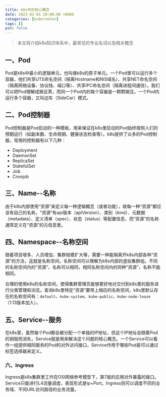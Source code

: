```yaml
---
title: k8s中的核心概念
date: 2023-02-01 20:00:00 +0800
categories: [kubernetes]
tags: []
pin: false
---
```


> 本文将介绍k8s知识体系中，最常见的专业名词以及相关概念

## 一、Pod

Pod是k8s中最小的逻辑单元，也叫做k8s的原子单元。一个Pod里可以运行多个容器，他们共享UTS命名空间（隔离Hostname和NIS域名）、共享NET命名空间（隔离网络设备、协议栈、端口等）、共享IPC命名空间（隔离进程间通信）。我们可以把Pod理解成豌豆荚，而同一个Pod内的每个容器是一颗颗豌豆。一个Pod内运行多个容器，又叫边车（SideCar）模式。

## 二、Pod控制器

Pod控制器是Pod启动的一种模板，用来保证在k8s里启动的Pod始终按照人们的预期运行（如副本数、生命周期、健康状态检查等）。k8s提供了众多的Pod控制器，常用的控制器有以下几种：

- Deployment
- DaemonSet
- ReplicaSet
- StatefulSet
- Job
- Cronjob

## 三、Name--名称

由于k8s内部使用“资源”来定义每一种逻辑概念（或者功能），故每一种“资源”都应该有自己的名称，“资源”有api版本（apiVersion）、类别（kind）、元数据（metadata）、定义清单（spec）、状态（status）等配置信息，而“资源”的名称通常定义在“资源”的元信息里。

## 四、Namespace--名称空间

随着项目增多、人员增加、集群规模扩大等，需要一种能隔离开k8s内部各种“资源”的方法，这就是名称空间。名称空间可以理解为k8s内部的虚拟集群组。不同的名称空间内的“资源”，名称可以相同，相同名称空间内的同种“资源”，名称不能相同。

合理的使用k8s的名称空间，使得集群管理员能够更好地对交付到k8s里的服务进行分类管理和浏览。查询k8s里特定“资源”要带上相应的名称空间，k8s里默认存在的名称空间有：`default`、`kube-system`、`kube-public`、`kube-node-lease`（1.13版本加入）。

## 五、Service--服务

在k8s里，虽然每个Pod都会被分配一个单独的IP地址，但这个IP地址会随着Pod的销毁而消失，Service就是用来解决这个问题的核心概念。一个Service可以看作一组提供相同服务的Pod的对外访问接口，Service作用于哪些Pod是可以通过标签选择器来定义。

### 六、Ingress

Ingress是k8s集群里工作在OSI网络参考模型下，第7层的应用对外暴露的接口。Service只能进行L4流量调度，表现形式是ip+Port。Ingress则可以调度不同的业务域、不同URL访问路径的业务流量。
